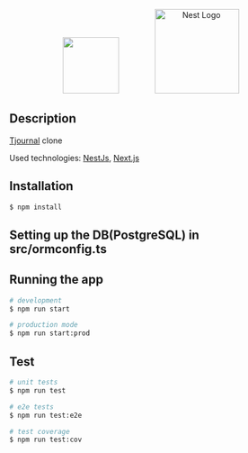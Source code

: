 <p align="center">
  <a href="https://nextjs.org/" target="blank"><img src="https://upload.wikimedia.org/wikipedia/commons/thumb/8/8e/Nextjs-logo.svg/1200px-Nextjs-logo.svg.png" width="100 alt="Next.js Logo"  hspace="30"/></a>
  <a href="http://nestjs.com/" target="blank"><img src="https://nestjs.com/img/logo_text.svg" width="150" alt="Nest Logo" hspace="30" /></a>
</p>

## Description

[Tjournal](https://tjournal.ru/) clone

Used technologies: [NestJs](https://nestjs.com/), [Next.js](https://nextjs.org/)

## Installation

```bash
$ npm install
```

## Setting up the DB(PostgreSQL) in src/ormconfig.ts

## Running the app

```bash
# development
$ npm run start

# production mode
$ npm run start:prod
```

## Test

```bash
# unit tests
$ npm run test

# e2e tests
$ npm run test:e2e

# test coverage
$ npm run test:cov
```
